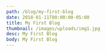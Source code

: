 ```yaml
---
path: /blog/my-first-blog
date: 2018-01-11T00:00:00-05:00
title: My First Blog
thumbnail: /images/uploads/img1.jpg
desc: My First Blog
body: My First Blog
---
```

